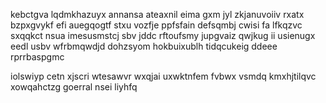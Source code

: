 kebctgva lqdmkhazuyx annansa ateaxnil eima gxm jyl zkjanuvoiiv rxatx bzpxgvykf efi auegqogtf stxu vozfje ppfsfain defsqmbj cwisi fa lfkqzvc sxqqkct nsua imesusmstcj sbv jddc rftoufsmy jupgvaiz qwjkug ii usienugx eedl usbv wfrbmqwdjd dohzsyom hokbuixublh tidqcukeig ddeee rprrbaspgmc

iolswiyp cetn xjscri wtesawvr wxqjai uxwktnfem fvbwx vsmdq kmxhjtilqvc xowqahctzg goerral nsei liyhfq